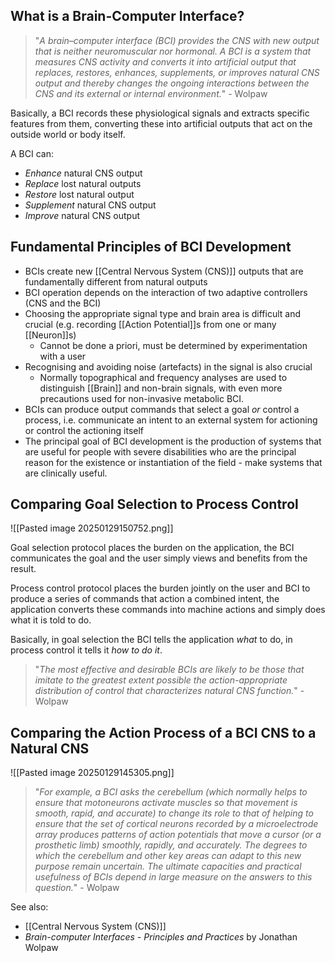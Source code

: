 ## What is a Brain-Computer Interface?

>"*A brain–computer interface (BCI) provides the CNS with new output that is neither neuromuscular nor hormonal. A BCI is a system that measures CNS activity and converts it into artificial output that replaces, restores, enhances, supplements, or improves natural CNS output and thereby changes the ongoing interactions between the CNS and its external or internal environment.*" - Wolpaw

Basically, a BCI records these physiological signals and extracts specific features from them, converting these into artificial outputs that act on the outside world or body itself.

A BCI can:
- *Enhance* natural CNS output
- *Replace* lost natural outputs
- *Restore* lost natural output
- *Supplement* natural CNS output
- *Improve* natural CNS output

## Fundamental Principles of BCI Development

- BCIs create new [[Central Nervous System (CNS)]] outputs that are fundamentally different from natural outputs
- BCI operation depends on the interaction of two adaptive controllers (CNS and the BCI)
- Choosing the appropriate signal type and brain area is difficult and crucial (e.g. recording [[Action Potential]]s from one or many [[Neuron]]s)
	- Cannot be done a priori, must be determined by experimentation with a user
- Recognising and avoiding noise (artefacts) in the signal is also crucial
	- Normally topographical and frequency analyses are used to distinguish [[Brain]] and non-brain signals, with even more precautions used for non-invasive metabolic BCI.
- BCIs can produce output commands that select a goal *or* control a process, i.e. communicate an intent to an external system for actioning or control the actioning itself
- The principal goal of BCI development is the production of systems that are useful for people with severe disabilities who are the principal reason for the existence or instantiation of the field - make systems that are clinically useful.

## Comparing Goal Selection to Process Control

![[Pasted image 20250129150752.png]]

Goal selection protocol places the burden on the application, the BCI communicates the goal and the user simply views and benefits from the result.

Process control protocol places the burden jointly on the user and BCI to produce a series of commands that action a combined intent, the application converts these commands into machine actions and simply does what it is told to do.

Basically, in goal selection the BCI tells the application *what* to do, in process control it tells it *how to do it*.

>"*The most effective and desirable BCIs are likely to be those that imitate to the greatest extent possible the action-appropriate distribution of control that characterizes natural CNS function.*" - Wolpaw 

## Comparing the Action Process of a BCI CNS to a Natural CNS

![[Pasted image 20250129145305.png]]

>"*For example, a BCI asks the cerebellum (which normally helps to ensure that motoneurons activate muscles so that movement is smooth, rapid, and accurate) to change its role to that of helping to ensure that the set of cortical neurons recorded by a microelectrode array produces patterns of action potentials that move a cursor (or a prosthetic limb) smoothly, rapidly, and accurately. The degrees to which the cerebellum and other key areas can adapt to this new purpose remain uncertain. 
>The ultimate capacities and practical usefulness of BCIs depend in large measure on the answers to this question.*" - Wolpaw


See also:
- [[Central Nervous System (CNS)]]
- *Brain-computer Interfaces - Principles and Practices* by Jonathan Wolpaw

